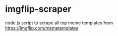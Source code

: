 # imgflip-scraper
node.js script to scrape all top meme templates from https://imgflip.com/memetemplates
